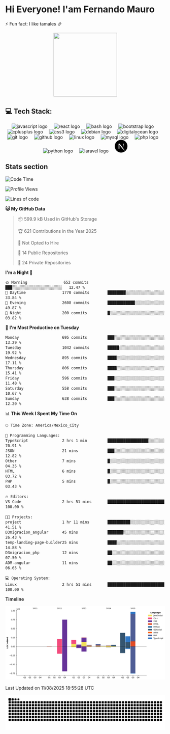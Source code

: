 <h1>Hi Everyone! I'am Fernando Mauro </h1>
<p>⚡ Fun fact: I like tamales 🫔</p>

<div align="center">
  <img height="200" width="200" src="https://c.tenor.com/D9bWSaEUuwoAAAAC/tenor.gif"  />
</div>

## 💻 Tech Stack:
<div align="center">
  <img src="https://cdn.jsdelivr.net/gh/devicons/devicon/icons/javascript/javascript-original.svg" height="40" width="40" alt="javascript logo"  />
  <img width="12" />
  <img src="https://cdn.jsdelivr.net/gh/devicons/devicon/icons/react/react-original.svg" height="40" width="40" alt="react logo"  />
  <img width="12" />
  <img src="https://cdn.jsdelivr.net/gh/devicons/devicon/icons/bash/bash-original.svg" height="40" width="40" alt="bash logo"  />
  <img width="12" />
  <img src="https://cdn.jsdelivr.net/gh/devicons/devicon/icons/bootstrap/bootstrap-original.svg" height="40" width="40" alt="bootstrap logo"  />
  <img width="12" />
  <img src="https://cdn.jsdelivr.net/gh/devicons/devicon/icons/cplusplus/cplusplus-original.svg" height="40" width="40" alt="cplusplus logo"  />
  <img width="12" />
  <img src="https://cdn.jsdelivr.net/gh/devicons/devicon/icons/css3/css3-original.svg" height="40" width="40" alt="css3 logo"  />
  <img width="12" />
  <img src="https://cdn.jsdelivr.net/gh/devicons/devicon/icons/debian/debian-original.svg" height="40" width="40" alt="debian logo"  />
  <img width="12" />
  <img src="https://cdn.jsdelivr.net/gh/devicons/devicon/icons/digitalocean/digitalocean-original.svg" height="40" width="40" alt="digitalocean logo"  />
  <img width="12" />
  <img src="https://cdn.jsdelivr.net/gh/devicons/devicon/icons/git/git-original.svg" height="40" width="40" alt="git logo"  />
  <img width="12" />
  <img src="https://cdn.jsdelivr.net/gh/devicons/devicon/icons/github/github-original.svg" height="40" width="40" alt="github logo"  />
  <img width="12" />
  <img src="https://cdn.jsdelivr.net/gh/devicons/devicon/icons/linux/linux-original.svg" height="40" width="40" alt="linux logo"  />
  <img width="12" />
  <img src="https://cdn.jsdelivr.net/gh/devicons/devicon/icons/mysql/mysql-original.svg" height="40" width="40" alt="mysql logo"  />
  <img width="12" />
  <img src="https://cdn.jsdelivr.net/gh/devicons/devicon/icons/php/php-original.svg" height="40" width="40" alt="php logo"  />
  <img width="12" />
  <img src="https://cdn.jsdelivr.net/gh/devicons/devicon/icons/python/python-original.svg" height="40" width="40" alt="python logo"  />
  <img width="12" />
  <img src="https://upload.wikimedia.org/wikipedia/commons/thumb/9/9a/Laravel.svg/50px-Laravel.svg.png" height="40" width="40" alt="laravel logo"  />
  <img width="12" />
  <img src="https://raw.githubusercontent.com/devicons/devicon/ca28c779441053191ff11710fe24a9e6c23690d6/icons/nextjs/nextjs-original.svg" height="40" width="40" alt="Next js logo"  />
</div>

## Stats section
<!--START_SECTION:waka-->
![Code Time](http://img.shields.io/badge/Code%20Time-1%2C475%20hrs%2053%20mins-blue)

![Profile Views](http://img.shields.io/badge/Profile%20Views-0-blue)

![Lines of code](https://img.shields.io/badge/From%20Hello%20World%20I%27ve%20Written-3.3%20million%20lines%20of%20code-blue)

**🐱 My GitHub Data** 

> 📦 599.9 kB Used in GitHub's Storage 
 > 
> 🏆 621 Contributions in the Year 2025
 > 
> 🚫 Not Opted to Hire
 > 
> 📜 14 Public Repositories 
 > 
> 🔑 24 Private Repositories 
 > 
**I'm a Night 🦉** 

```text
🌞 Morning                652 commits         ███░░░░░░░░░░░░░░░░░░░░░░   12.47 % 
🌆 Daytime                1770 commits        ████████░░░░░░░░░░░░░░░░░   33.84 % 
🌃 Evening                2608 commits        ████████████░░░░░░░░░░░░░   49.87 % 
🌙 Night                  200 commits         █░░░░░░░░░░░░░░░░░░░░░░░░   03.82 % 
```
📅 **I'm Most Productive on Tuesday** 

```text
Monday                   695 commits         ███░░░░░░░░░░░░░░░░░░░░░░   13.29 % 
Tuesday                  1042 commits        █████░░░░░░░░░░░░░░░░░░░░   19.92 % 
Wednesday                895 commits         ████░░░░░░░░░░░░░░░░░░░░░   17.11 % 
Thursday                 806 commits         ████░░░░░░░░░░░░░░░░░░░░░   15.41 % 
Friday                   596 commits         ███░░░░░░░░░░░░░░░░░░░░░░   11.40 % 
Saturday                 558 commits         ███░░░░░░░░░░░░░░░░░░░░░░   10.67 % 
Sunday                   638 commits         ███░░░░░░░░░░░░░░░░░░░░░░   12.20 % 
```


📊 **This Week I Spent My Time On** 

```text
🕑︎ Time Zone: America/Mexico_City

💬 Programming Languages: 
TypeScript               2 hrs 1 min         ██████████████████░░░░░░░   70.91 % 
JSON                     21 mins             ███░░░░░░░░░░░░░░░░░░░░░░   12.82 % 
Other                    7 mins              █░░░░░░░░░░░░░░░░░░░░░░░░   04.35 % 
HTML                     6 mins              █░░░░░░░░░░░░░░░░░░░░░░░░   03.72 % 
PHP                      5 mins              █░░░░░░░░░░░░░░░░░░░░░░░░   03.43 % 

🔥 Editors: 
VS Code                  2 hrs 51 mins       █████████████████████████   100.00 % 

🐱‍💻 Projects: 
project                  1 hr 11 mins        ██████████░░░░░░░░░░░░░░░   41.51 % 
D3migracion_angular      45 mins             ███████░░░░░░░░░░░░░░░░░░   26.43 % 
temp-landing-page-builder25 mins             ████░░░░░░░░░░░░░░░░░░░░░   14.88 % 
D3migracion_php          12 mins             ██░░░░░░░░░░░░░░░░░░░░░░░   07.50 % 
ADM-angular              11 mins             ██░░░░░░░░░░░░░░░░░░░░░░░   06.65 % 

💻 Operating System: 
Linux                    2 hrs 51 mins       █████████████████████████   100.00 % 
```

**Timeline**

![Lines of Code chart](https://raw.githubusercontent.com/Fernando-Mauro/Fernando-Mauro/master/assets/bar_graph.png)


 Last Updated on 11/08/2025 18:55:28 UTC
<!--END_SECTION:waka-->

<img src="https://raw.githubusercontent.com/fernando-mauro/fernando-mauro/output/snake.svg" alt="Snake animation" />
